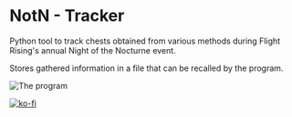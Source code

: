 # NotN - Tracker
Python tool to track chests obtained from various methods during Flight Rising's annual Night of the Nocturne event.

Stores gathered information in a file that can be recalled by the program.

![The program](https://i.imgur.com/gdQbZdq.png)

[![ko-fi](https://ko-fi.com/img/githubbutton_sm.svg)](https://ko-fi.com/I2I65IWZG)